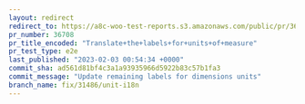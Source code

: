 ```yaml
---
layout: redirect
redirect_to: https://a8c-woo-test-reports.s3.amazonaws.com/public/pr/36708/e2e/index.html
pr_number: 36708
pr_title_encoded: "Translate+the+labels+for+units+of+measure"
pr_test_type: e2e
last_published: "2023-02-03 00:54:34 +0000"
commit_sha: ad561d81bf4c3a1a93935966d5922b83c57b1fa3
commit_message: "Update remaining labels for dimensions units"
branch_name: fix/31486/unit-i18n
---
```

